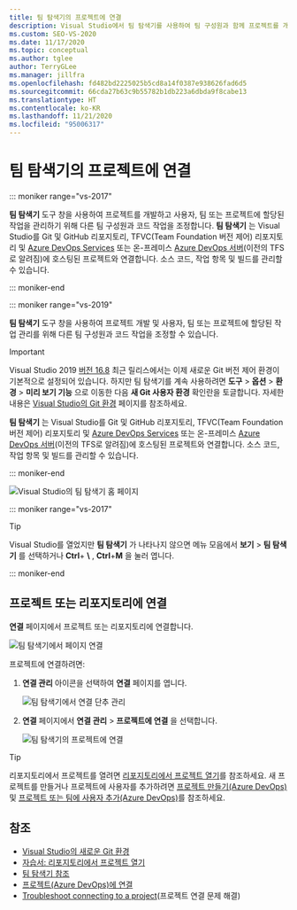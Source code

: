 ```yaml
---
title: 팀 탐색기의 프로젝트에 연결
description: Visual Studio에서 팀 탐색기를 사용하여 팀 구성원과 함께 프로젝트를 개발하고 관리하는 방법을 알아봅니다.
ms.custom: SEO-VS-2020
ms.date: 11/17/2020
ms.topic: conceptual
ms.author: tglee
author: TerryGLee
ms.manager: jillfra
ms.openlocfilehash: fd482bd2225025b5cd8a14f0387e938626fad6d5
ms.sourcegitcommit: 66cda27b63c9b55782b1db223a6dbda9f8cabe13
ms.translationtype: HT
ms.contentlocale: ko-KR
ms.lasthandoff: 11/21/2020
ms.locfileid: "95006317"
---
```

# <a name="connect-to-projects-in-team-explorer"></a>팀 탐색기의 프로젝트에 연결

::: moniker range="vs-2017"

**팀 탐색기** 도구 창을 사용하여 프로젝트를 개발하고 사용자, 팀 또는 프로젝트에 할당된 작업을 관리하기 위해 다른 팀 구성원과 코드 작업을 조정합니다. **팀 탐색기** 는 Visual Studio를 Git 및 GitHub 리포지토리, TFVC(Team Foundation 버전 제어) 리포지토리 및 [Azure DevOps Services](/azure/devops/user-guide/what-is-azure-devops-services) 또는 온-프레미스 [Azure DevOps 서버](/azure/devops/index-all)(이전의 TFS로 알려짐)에 호스팅된 프로젝트와 연결합니다. 소스 코드, 작업 항목 및 빌드를 관리할 수 있습니다.

::: moniker-end

::: moniker range="vs-2019"

**팀 탐색기** 도구 창을 사용하여 프로젝트 개발 및 사용자, 팀 또는 프로젝트에 할당된 작업 관리를 위해 다른 팀 구성원과 코드 작업을 조정할 수 있습니다.

> [!IMPORTANT]
> Visual Studio 2019 [버전 16.8](/visualstudio/releases/2019/release-notes/) 최근 릴리스에서는 이제 새로운 Git 버전 제어 환경이 기본적으로 설정되어 있습니다. 하지만 팀 탐색기를 계속 사용하려면 **도구** > **옵션** > **환경** > **미리 보기 기능** 으로 이동한 다음 **새 Git 사용자 환경** 확인란을 토글합니다. 자세한 내용은 [Visual Studio의 Git 환경](git-with-visual-studio.md) 페이지를 참조하세요.

**팀 탐색기** 는 Visual Studio를 Git 및 GitHub 리포지토리, TFVC(Team Foundation 버전 제어) 리포지토리 및 [Azure DevOps Services](/azure/devops/user-guide/what-is-azure-devops-services) 또는 온-프레미스 [Azure DevOps 서버](/azure/devops/index-all)(이전의 TFS로 알려짐)에 호스팅된 프로젝트와 연결합니다. 소스 코드, 작업 항목 및 빌드를 관리할 수 있습니다.

::: moniker-end

![Visual Studio의 팀 탐색기 홈 페이지](media/team-explorer/team-explorer.png "팀 탐색기 - Visual Studio의 홈 페이지.")

::: moniker range="vs-2017"

> [!TIP]
> Visual Studio를 열었지만 **팀 탐색기** 가 나타나지 않으면 메뉴 모음에서 **보기** > **팀 탐색기** 를 선택하거나 **Ctrl**+ **&#92;** , **Ctrl**+**M** 을 눌러 엽니다.

::: moniker-end

## <a name="connect-to-a-project-or-repository"></a>프로젝트 또는 리포지토리에 연결

**연결** 페이지에서 프로젝트 또는 리포지토리에 연결합니다.

![팀 탐색기에서 페이지 연결](media/team-explorer/connect.png "팀 탐색기 - Visual Studio의 연결 페이지.")

프로젝트에 연결하려면:

1. **연결 관리** 아이콘을 선택하여 **연결** 페이지를 엽니다.

   ![팀 탐색기에서 연결 단추 관리](media/team-explorer/manage-connections.png "팀 탐색기 - Visual Studio의 연결 관리 단추.")

1. **연결** 페이지에서 **연결 관리** > **프로젝트에 연결** 을 선택합니다.

   ![팀 탐색기의 프로젝트에 연결](media/team-explorer/connect-project.png "팀 탐색기 - Visual Studio의 프로젝트에 연결 옵션.")

> [!TIP]
> 리포지토리에서 프로젝트를 열려면 [리포지토리에서 프로젝트 열기](../get-started/tutorial-open-project-from-repo.md)를 참조하세요. 새 프로젝트를 만들거나 프로젝트에 사용자를 추가하려면 [프로젝트 만들기(Azure DevOps)](/azure/devops/organizations/projects/create-project) 및 [프로젝트 또는 팀에 사용자 추가(Azure DevOps)](/azure/devops/organizations/security/add-users-team-project)를 참조하세요.

## <a name="see-also"></a>참조

- [Visual Studio의 새로운 Git 환경](git-with-visual-studio.md)
- [자습서: 리포지토리에서 프로젝트 열기](../get-started/tutorial-open-project-from-repo.md)
- [팀 탐색기 참조](reference/team-explorer-reference.md)
- [프로젝트(Azure DevOps)에 연결](/azure/devops/organizations/projects/connect-to-projects)
- [Troubleshoot connecting to a project](/azure/devops/user-guide/troubleshoot-connection?view=azure-devops&preserve-view=true)(프로젝트 연결 문제 해결)
